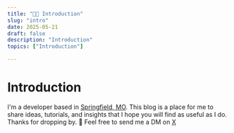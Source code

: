 ```yaml
---
title: "👋🏻 Introduction"
slug: "intro"
date: 2025-05-21
draft: false
description: "Introduction"
topics: ["Introduction"]

---
```

# Introduction

I'm a developer based in [Springfield, MO](https://www.springfieldmo.org/things-to-do/). This blog is a place for me to share ideas, tutorials, and insights that I hope you will find as useful as I do. Thanks for dropping by. 📮 Feel free to send me a DM on [X](https://x.com/sheldonxwright) 

